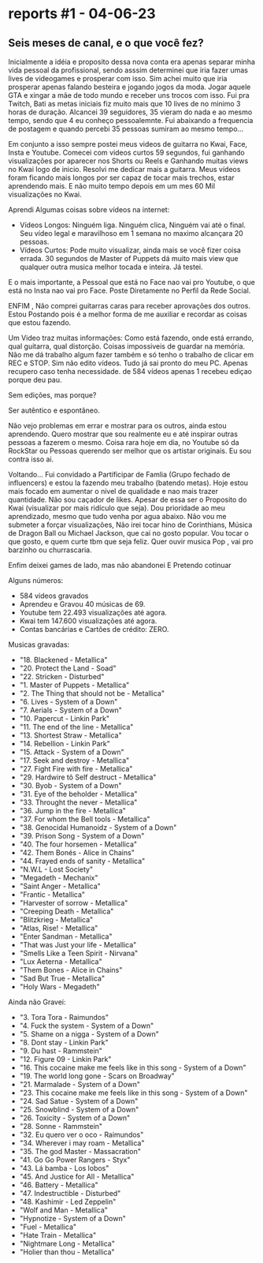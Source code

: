 # reports #1 - 04-06-23

## Seis meses de canal, e o que você fez?
Inicialmente a idéia e proposito dessa nova conta era apenas separar minha vida pessoal da profissional, sendo asssim determinei que iria fazer umas lives de videogames e prosperar com isso. Sim achei muito que iria prosperar apenas falando besteira e jogando jogos da moda. Jogar aquele GTA e xingar a mãe de todo mundo e receber uns trocos com isso.
Fui pra Twitch, Bati as metas iniciais fiz muito mais que 10 lives de no minimo 3 horas de duração. Alcancei 39 seguidores, 35 vieram do nada e ao mesmo tempo, sendo que 4 eu conheço pessoalemnte. Fui abaixando a frequencia de postagem e quando percebi 35 pessoas sumiram ao mesmo tempo...

Em conjunto a isso sempre postei meus videos de guitarra no Kwai, Face, Insta e Youtube.
Comecei com videos curtos 59 segundos, fui ganhando visualizações por aparecer nos Shorts ou Reels e Ganhando muitas views no Kwai logo de inicio.
Resolvi me dedicar mais a guitarra.
Meus vídeos foram ficando mais longos por ser capaz de tocar mais trechos, estar aprendendo mais.
E não muito tempo depois em um mes 60 Mil visualizações no Kwai.

Aprendi Algumas coisas sobre vídeos na internet:

- Vídeos Longos: Ninguém liga. Ninguém clica, Ninguém vai até o final. Seu vídeo legal e maravilhoso em 1 semana no maximo alcançara 20 pessoas.
- Vídeos Curtos: Pode muito visualizar, ainda mais se você fizer coisa errada. 
30 segundos de Master of Puppets dá muito mais view que qualquer outra musica melhor tocada e inteira. Já testei.

E o mais importante, a Pessoal que está no Face nao vai pro Youtube, o que está no Insta nao vai pro Face. Poste Diretamente no Perfil da Rede Social.

ENFIM , Não comprei guitarras caras para receber aprovações dos outros.
Estou Postando pois é a melhor forma de me auxiliar e recordar as coisas que estou fazendo. 

Um Video traz muitas informações: Como está fazendo, onde está errando, qual guitarra, qual distorção. Coisas impossiveis de guardar na memória.
Não me dá trabalho algum fazer também e só tenho o trabalho de clicar em REC e STOP. Sim não edito vídeos. Tudo já sai pronto do meu PC.
Apenas recupero caso tenha necessidade. de 584 vídeos apenas 1 recebeu ediçao porque deu pau.

Sem edições, mas porque?

Ser autêntico e espontâneo.

Não vejo problemas em errar e mostrar para os outros, ainda estou aprendendo. Quero mostrar que sou realmente eu e até inspirar outras pessoas a fazerem o mesmo.
Coisa rara hoje em dia, no Youtube só da RockStar ou Pessoas querendo ser melhor que os artistar originais. Eu sou contra isso ai.

Voltando...
Fui convidado a Partificipar de Famlia (Grupo fechado de influencers) e estou la fazendo meu trabalho (batendo metas).
Hoje estou mais focado em aumentar o nivel de qualidade e nao mais trazer quantidade.
Não sou caçador de likes. Apesar de essa ser o Proposito do Kwai (visualizar por mais ridículo que seja).
Dou prioridade ao meu aprendizado, mesmo que tudo venha por agua abaixo. 
Não vou me submeter a forçar visualizações, Não irei tocar hino de Corinthians, Música de Dragon Ball ou Michael Jackson, que cai no gosto popular.
Vou tocar o que gosto, e quem curte tbm que seja feliz.
Quer ouvir musica Pop , vai pro barzinho ou churrascaria.

Enfim deixei games de lado, mas não abandonei
E Pretendo cotinuar

Alguns números:

* 584 vídeos gravados
* Aprendeu e Gravou 40 músicas de 69.
* Youtube tem 22.493 visualizações até agora.
* Kwai tem 147.600 visualizações até agora.
* Contas bancárias e Cartões de crédito: ZERO.

Musicas gravadas:
- "18. Blackened - Metallica" 
- "20. Protect the Land - Soad" 
- "22. Stricken - Disturbed" 
- "1. Master of Puppets - Metallica" 
- "2. The Thing that should not be - Metallica" 
- "6. Lives - System of a Down" 
- "7. Aerials - System of a Down" 
- "10. Papercut - Linkin Park" 
- "11. The end of the line - Metallica" 
- "13. Shortest Straw - Metallica" 
- "14. Rebellion - Linkin Park" 
- "15. Attack - System of a Down" 
- "17. Seek and destroy - Metallica" 
- "27. Fight Fire with fire - Metallica" 
- "29. Hardwire tô Self destruct - Metallica" 
- "30. Byob - System of a Down" 
- "31. Eye of the beholder - Metallica" 
- "33. Throught the never - Metallica" 
- "36. Jump in the fire - Metallica" 
- "37. For whom the Bell tools - Metallica" 
- "38. Genocidal Humanoidz - System of a Down" 
- "39. Prison Song - System of a Down" 
- "40. The four horsemen - Metallica" 
- "42. Them Bonés - Alice in Chains" 
- "44. Frayed ends of sanity - Metallica" 
- "N.W.L - Lost Society" 
- "Megadeth - Mechanix" 
- "Saint Anger - Metallica" 
- "Frantic - Metallica" 
- "Harvester of sorrow - Metallica" 
- "Creeping Death - Metallica" 
- "Blitzkrieg - Metallica" 
- "Atlas, Rise! - Metallica" 
- "Enter Sandman - Metallica" 
- "That was Just your life - Metallica" 
- "Smells Like a Teen Spirit - Nirvana" 
- "Lux Aeterna - Metallica" 
- "Them Bones - Alice  in Chains" 
- "Sad But True - Metallica" 
- "Holy Wars - Megadeth"

Ainda não Gravei:

- "3. Tora Tora - Raimundos" 
- "4. Fuck the system - System of a Down" 
- "5. Shame on a nigga - System of a Down" 
- "8. Dont stay - Linkin Park" 
- "9. Du hast - Rammstein" 
- "12. Figure 09 - Linkin Park" 
- "16. This cocaine make me feels like in this song - System of a Down" 
- "19. The world long gone - Scars on Broadway" 
- "21. Marmalade - System of a Down" 
- "23. This cocaine make me feels like in this song - System of a Down" 
- "24. Sad Satue - System of a Down" 
- "25. Snowblind - System of a Down" 
- "26. Toxicity - System of a Down" 
- "28. Sonne - Rammstein" 
- "32. Eu quero ver o oco - Raimundos" 
- "34. Wherever i may roam - Metallica" 
- "35. The god Master - Massacration" 
- "41. Go Go Power Rangers - Styx" 
- "43. Lá bamba - Los lobos" 
- "45. And Justice for All - Metallica" 
- "46. Battery - Metallica" 
- "47. Indestructible - Disturbed" 
- "48. Kashimir - Led Zeppelin" 
- "Wolf and Man - Metallica" 
- "Hypnotize - System of a Down" 
- "Fuel - Metallica" 
- "Hate Train - Metallica" 
- "Nightmare Long - Metallica" 
- "Holier than thou - Metallica"
